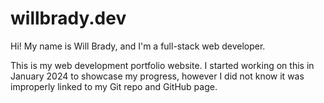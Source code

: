 # willbrady.dev

Hi! My name is Will Brady, and I'm a full-stack web developer. 

This is my web development portfolio website. I started working on this in January 2024 to showcase my progress, however I did not know it was improperly linked to my Git repo and GitHub page. 
